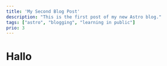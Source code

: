 ```yaml
---
title: 'My Second Blog Post'
description: "This is the first post of my new Astro blog."
tags: ["astro", "blogging", "learning in public"]
prio: 3
---
```


# Hallo